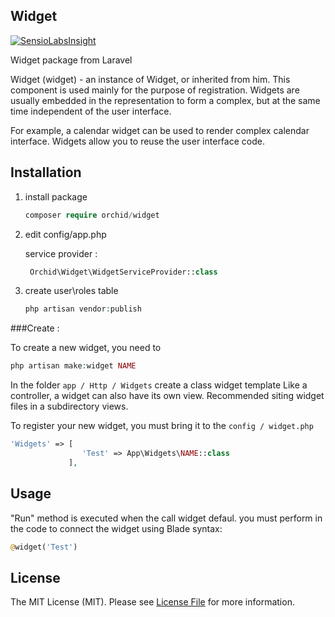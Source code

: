 ## Widget

[![SensioLabsInsight](https://insight.sensiolabs.com/projects/99c83653-e06f-459e-9433-0103de1f58b3/big.png)](https://insight.sensiolabs.com/projects/99c83653-e06f-459e-9433-0103de1f58b3)


Widget package from Laravel 


Widget (widget) - an instance of Widget, or inherited from him. This component is used mainly for the purpose of registration. Widgets are usually embedded in the representation to form a complex, but at the same time independent of the user interface.

For example, a calendar widget can be used to render complex calendar interface. Widgets allow you to reuse the user interface code.


## Installation

1. install package

	```php
    composer require orchid/widget
	```

1. edit config/app.php

	service provider :

	```php
	 Orchid\Widget\WidgetServiceProvider::class
	```

1. create user\roles table

	```php
	php artisan vendor:publish
	```



###Create :
	
To create a new widget, you need to
```php
php artisan make:widget NAME
```
In the folder `app / Http / Widgets` create a class widget template
Like a controller, a widget can also have its own view.
Recommended siting widget files in a subdirectory views.

To register your new widget, you must bring it to the `config / widget.php`

```php
'Widgets' => [
                'Test' => App\Widgets\NAME::class
             ],
```
	


## Usage

"Run" method is executed when the call widget defaul.
you must perform in the code to connect the widget using Blade syntax:
```php
@widget('Test')
```


## License

The MIT License (MIT). Please see [License File](LICENSE.md) for more information.

